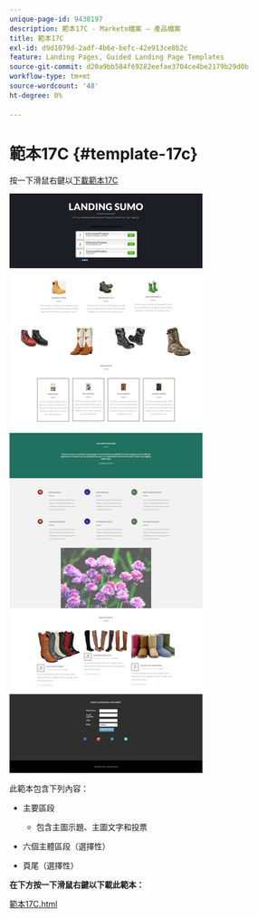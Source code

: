 ```yaml
---
unique-page-id: 9438197
description: 範本17C - Marketo檔案 — 產品檔案
title: 範本17C
exl-id: d9d1079d-2adf-4b6e-befc-42e913ce8b2c
feature: Landing Pages, Guided Landing Page Templates
source-git-commit: d20a9bb584f69282eefae3704ce4be2179b29d0b
workflow-type: tm+mt
source-wordcount: '48'
ht-degree: 0%

---
```


# 範本17C {#template-17c}

按一下滑鼠右鍵以[下載範本17C](https://experienceleague.adobe.com/landing/marketo/lp-templates/template-17c.html?lang=zh-Hant)

![](assets/image2015-8-17-17-3a6-3a47.png)

此範本包含下列內容：

* 主要區段

   * 包含主圖示題、主圖文字和投票

* 六個主體區段（選擇性）
* 頁尾（選擇性）

**在下方按一下滑鼠右鍵以下載此範本：**

[範本17C.html](https://experienceleague.adobe.com/landing/marketo/lp-templates/template-17c.html?lang=zh-Hant)
